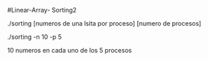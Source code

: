 #Linear-Array- Sorting2

./sorting [numeros de una lsita por proceso] [numero de procesos]

./sorting -n 10 -p 5

10 numeros en cada uno de los 5 procesos
